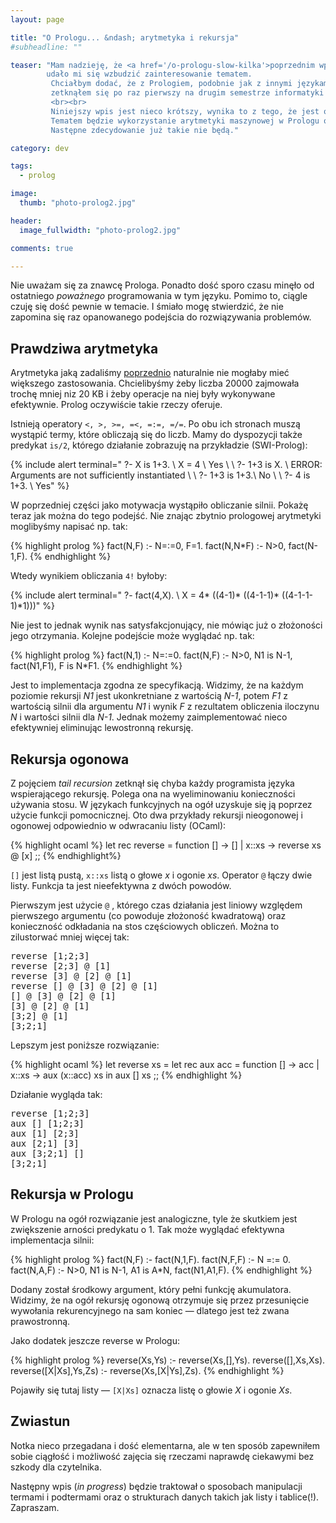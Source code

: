 ```yaml
---
layout: page

title: "O Prologu... &ndash; arytmetyka i rekursja"
#subheadline: ""

teaser: "Mam nadzieję, że <a href='/o-prologu-slow-kilka'>poprzednim wpisem</a>
        udało mi się wzbudzić zainteresowanie tematem.
         Chciałbym dodać, że z Prologiem, podobnie jak z innymi językami o ciekawych paradygmatach,
         zetknąłem się po raz pierwszy na drugim semestrze informatyki na mojej uczelni.
         <br><br>
         Niniejszy wpis jest nieco krótszy, wynika to z tego, że jest on rezultatem połowienia planu pierwotnego.
         Tematem będzie wykorzystanie arytmetyki maszynowej w Prologu oraz rekursja. Całość bardzo elementarna.
         Następne zdecydowanie już takie nie będą."

category: dev

tags:
  - prolog

image:
  thumb: "photo-prolog2.jpg"

header:
  image_fullwidth: "photo-prolog2.jpg"

comments: true

---
```


Nie uważam się za znawcę Prologa. Ponadto dość sporo czasu minęło od ostatniego
*poważnego* programowania w tym języku. Pomimo to, ciągle czuję się dość pewnie
w temacie. I śmiało mogę stwierdzić, że nie zapomina się raz opanowanego
podejścia do rozwiązywania problemów.


## Prawdziwa arytmetyka

Arytmetyka jaką zadaliśmy [poprzednio](/o-prologu-slow-kilka) naturalnie nie mogłaby mieć większego zastosowania.
Chcielibyśmy żeby liczba 20000 zajmowała trochę mniej niz 20 KB i żeby operacje na niej były wykonywane efektywnie.
Prolog oczywiście takie rzeczy oferuje.

Istnieją operatory `<, >, >=, =<, =:=, =/=`. Po obu ich stronach muszą wystąpić termy, które obliczają się do liczb.
Mamy do dyspozycji także predykat `is/2`, którego działanie zobrazuję na przykładzie (SWI-Prolog):

{% include alert terminal="
?- X is 1+3. \\
X = 4 \\
Yes \\
\\
?- 1+3 is X. \\
ERROR: Arguments are not sufficiently instantiated \\
\\
?- 1+3 is 1+3.\\
No \\
\\
?- 4 is 1+3. \\
Yes"
%}

W poprzedniej części jako motywacja wystąpiło obliczanie silnii. Pokażę teraz jak można do tego podejść.
Nie znając zbytnio prologowej arytmetyki moglibyśmy napisać np. tak:

{% highlight prolog %}
fact(N,F) :- N=:=0, F=1.
fact(N,N*F) :- N>0, fact(N-1,F).
{% endhighlight %}

Wtedy wynikiem obliczania `4!` byłoby:

{% include alert terminal="
?- fact(4,X). \\
X = 4* ((4-1)* ((4-1-1)* ((4-1-1-1)*1)))"
%}

Nie jest to jednak wynik nas satysfakcjonujący, nie mówiąc już o złożoności jego otrzymania.
Kolejne podejście może wyglądać np. tak:

{% highlight prolog %}
fact(N,1) :- N=:=0.
fact(N,F) :- N>0,
             N1 is N-1,
             fact(N1,F1),
             F is N*F1.
{% endhighlight %}

Jest to implementacja zgodna ze specyfikacją.
Widzimy, że na każdym poziomie rekursji *N1* jest ukonkretniane z wartością *N-1*, potem *F1* z wartością
silnii dla argumentu *N1* i wynik *F* z rezultatem obliczenia iloczynu *N* i wartości silnii dla *N-1*.
Jednak możemy zaimplementować nieco efektywniej eliminując lewostronną rekursję.

## Rekursja ogonowa
Z pojęciem *tail recursion* zetknął się chyba każdy programista języka wspierającego rekursję.
Polega ona na wyeliminowaniu konieczności używania stosu. W językach funkcyjnych na ogół uzyskuje
się ją poprzez użycie funkcji pomocnicznej. Oto dwa przykłady rekursji nieogonowej i ogonowej
odpowiednio w odwracaniu listy (OCaml):

{% highlight ocaml %}
let rec reverse = function
    [] -> []
    | x::xs -> reverse xs @ [x]
;;
{% endhighlight%}

`[]` jest listą pustą, `x::xs` listą o głowe *x* i ogonie *xs*. Operator `@` łączy dwie listy.
Funkcja ta jest nieefektywna z dwóch powodów.

Pierwszym jest użycie `@` ,
którego czas działania jest liniowy względem pierwszego argumentu (co powoduje złożoność kwadratową)
oraz konieczność odkładania na stos częściowych obliczeń. Można to zilustorwać mniej więcej tak:

<pre>
reverse [1;2;3]
reverse [2;3] @ [1]
reverse [3] @ [2] @ [1]
reverse [] @ [3] @ [2] @ [1]
[] @ [3] @ [2] @ [1]
[3] @ [2] @ [1]
[3;2] @ [1]
[3;2;1]
</pre>

Lepszym jest poniższe rozwiązanie:

{% highlight ocaml %}
let reverse xs =
  let rec aux acc = function
    [] -> acc
    | x::xs -> aux (x::acc) xs
  in
    aux [] xs
;;
{% endhighlight %}

Działanie wygląda tak:

<pre>
reverse [1;2;3]
aux [] [1;2;3]
aux [1] [2;3]
aux [2;1] [3]
aux [3;2;1] []
[3;2;1]
</pre>

## Rekursja w Prologu

W Prologu na ogół rozwiązanie jest analogiczne, tyle że skutkiem jest zwiększenie arności predykatu o 1.
Tak może wyglądać efektywna implementacja silnii:

{% highlight prolog %}
fact(N,F) :- fact(N,1,F).
fact(N,F,F) :- N =:= 0.
fact(N,A,F) :- N>0,
               N1 is N-1,
               A1 is A*N,
               fact(N1,A1,F).
{% endhighlight %}

Dodany został środkowy argument, który pełni funkcję akumulatora. Widzimy, że na ogół rekursję ogonową
otrzymuje się przez przesunięcie wywołania rekurencyjnego na sam koniec — dlatego jest też zwana prawostronną.

Jako dodatek jeszcze reverse w Prologu:

{% highlight prolog %}
reverse(Xs,Ys) :- reverse(Xs,[],Ys).
reverse([],Xs,Xs).
reverse([X|Xs],Ys,Zs) :- reverse(Xs,[X|Ys],Zs).
{% endhighlight %}

Pojawiły się tutaj listy — `[X|Xs]` oznacza listę o głowie *X* i ogonie *Xs*.

## Zwiastun

Notka nieco przegadana i dość elementarna, ale w ten sposób zapewniłem sobie ciągłość i możliwość
zajęcia się rzeczami naprawdę ciekawymi bez szkody dla czytelnika.

Następny wpis (*in progress*) będzie traktował o sposobach manipulacji termami i podtermami oraz o strukturach
danych takich jak listy i tablice(!). Zapraszam.

